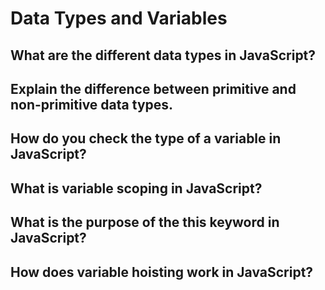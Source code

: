 # Data Types and Variables

## What are the different data types in JavaScript?


## Explain the difference between primitive and non-primitive data types.


## How do you check the type of a variable in JavaScript?


## What is variable scoping in JavaScript?


## What is the purpose of the this keyword in JavaScript?


## How does variable hoisting work in JavaScript?

